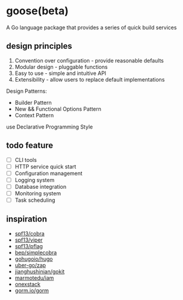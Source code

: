 # goose(beta)
A Go language package that provides a series of quick build services

## design principles

1. Convention over configuration - provide reasonable defaults
2. Modular design - pluggable functions
3. Easy to use - simple and intuitive API
4. Extensibility - allow users to replace default implementations

Design Patterns:
- Builder Pattern
- New && Functional Options Pattern
- Context Pattern

use Declarative Programming Style

## todo feature

- [ ] CLI tools
- [ ] HTTP service quick start
- [ ] Configuration management
- [ ] Logging system
- [ ] Database integration
- [ ] Monitoring system
- [ ] Task scheduling

## inspiration
- [spf13/cobra](https://github.com/spf13/cobra)
- [spf13/viper](https://github.com/spf13/viper)
- [spf13/pflag](https://github.com/spf13/pflag)
- [bep/simplecobra](https://github.com/bep/simplecobra)
- [gohugoio/hugo](https://github.com/gohugoio/hugo)
- [uber-go/zap](https://github.com/uber-go/zap)
- [jianghushinian/gokit](https://github.com/jianghushinian/gokit/)
- [marmotedu/iam](https://github.com/marmotedu/iam)
- [onexstack](https://github.com/onexstack/onexstack)
- [gorm.io/gorm](https://github.com/go-gorm/gorm)
